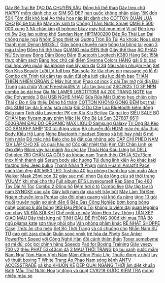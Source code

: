 [Dây Bé Trai Bé](https://pds3.ndk.vn/p0/143/649/giay-den-led-a7-chu-m-day-be-traibe-gai-so-sanh-danh-gia/) [TẠO DA CHUYÊN SÂU](https://pds5.ndk.vn/p0/217/209/tai-tao-da-chuyen-sau-cot-loha-beauty-so-sanh-danh-gia/) [Đồng hồ thể thao](https://sites.google.com/site/lonuong1x/dong-ho-the-thao-nam) [Dây treo chữ HAPPY](https://pds6.ndk.vn/p0/261/996/day-treo-chu-happy-new-year-so-sanh-danh-gia/) [mềm dành cho xe](https://pds4.ndk.vn/p0/168/490/boc-yen-sieu-mem-danh-cho-xe-dap-the-thao-so-sanh-danh-gia/) [SIM SỐ ĐẸP](https://pds3.ndk.vn/p0/118/737/sim-so-dep-so-sanh-danh-gia/) [hàn quốc không nhăn](https://pds5.ndk.vn/p0/225/79/quan-tay-au-nam-dang-han-quoc-khong-nhan-khong-xu-long-so-sanh-danh-gia/) [giảm 15K đơn 50K](https://pds5.ndk.vn/p0/227/147/ma-fatet15-giam-15k-don-50k-nhan-tron-canh-vuong-so-sanh-danh-gia/) [Tôm đất khô loại](https://pds.ndk.vn/p0/29/56/tom-dat-kho-loai-1-so-sanh-danh-gia/) [Áo thêu hoa](https://pds5.ndk.vn/p0/227/650/ao-theu-hoa-so-sanh-danh-gia/) [nắp lật dành cho](https://pds5.ndk.vn/p0/207/10/bao-da-trang-guong-co-nap-lat-danh-cho-oppo-f5-f7-a83-a71-a73-so-sanh-danh-gia/) [COTTON QUẦN LỤA CHO](https://pds2.ndk.vn/p0/85/114/ban-si-bo-cotton-quan-lua-cho-nu-so-sanh-danh-gia/) [Bộ bé trai Bộ](https://pds2.ndk.vn/p0/80/619/combo-5-bo-dai-tay-cho-be-caters-cotton-size-2-6quan-ao-tre-embo-be-traibo-be-gai-so-sanh-danh-gia/) [Máy xay sinh tố](https://pds4.ndk.vn/p0/184/603/may-xay-sinh-to-mini-meet-juice-cam-tay-so-sanh-danh-gia/) [Chống Thấm Nước Smael](https://pds.ndk.vn/p0/1/955/dong-ho-dien-tu-chong-tham-nuoc-smael-1708b-so-sanh-danh-gia/) [QMELE 500 000 xung](https://pds7.ndk.vn/p0/301/599/may-triet-long-cam-tay-qmele-500000-xung-moi-nhat-2018-so-sanh-danh-gia/) [3 5A chân kim](https://pds5.ndk.vn/p0/232/634/sac-laptop-hp-185v-35a-chan-kim-to-adapter-compaq-cq40-cq45-cq42-cq41-cq43-so-sanh-danh-gia/) [dt bphone bkav](https://dtbphone-bkav.blogspot.com/2017/12/a-ga-binh-phu-cai-lay-tien-giang-namdaik.html) [máy hút mụn mini](https://pds4.ndk.vn/p0/166/500/may-hut-mun-mini-8030-so-sanh-danh-gia/) [Ví nữ](https://pds3.ndk.vn/p0/142/40/vi-nu-so-sanh-danh-gia/) [Đèn kẹp rọi 5w](https://pds4.ndk.vn/p0/189/348/den-kep-roi-5w-so-sanh-danh-gia/) [2kg lạp xưởng khô](https://pds.ndk.vn/p0/10/790/2kg-lap-xuong-kho-so-sanh-danh-gia/) [Sandan Nam HPTM00200](https://pds.ndk.vn/p0/33/531/sandan-nam-hptm00200-so-sanh-danh-gia/) [Dép Rọ Thái Lan](https://pds6.ndk.vn/p0/253/151/dep-ro-thai-lan-so-sanh-danh-gia/) [Đai chống ngáy ngủ](https://pds3.ndk.vn/p0/141/906/dai-chong-ngay-ngu-so-sanh-danh-gia/) [Nhôm Shop thiết kế](https://pds.ndk.vn/p0/0/981/tem-trum-exciter-150-racing-cluch-nhom-shop-thiet-ke-theo-yeu-cau-cua-tung-khach-hang-so-sanh-danh-gia/) [Gương Tròn Bỏ Túi](https://pds.ndk.vn/p0/11/722/guong-tron-bo-tui-gia-tot-so-sanh-danh-gia/) [Áo khoác Nous size](https://pds3.ndk.vn/p0/107/967/ao-khoac-nous-size-6-9-so-sanh-danh-gia/) [thanh mini Denon MG35LT](https://pds4.ndk.vn/p0/155/743/dan-am-thanh-mini-denon-mg35lt-phien-ban-gioi-han-cua-denon-so-sanh-danh-gia/) [Giày bóng chuyền nam](https://pds2.ndk.vn/p0/69/708/giay-bong-chuyen-nam-so-sanh-danh-gia/) [bông tai bông tai](https://pds2.ndk.vn/p0/93/499/bong-tai-bong-tai-so-sanh-danh-gia/) [voan 3 màu trắng](https://pds5.ndk.vn/p0/246/78/ao-yem-voan-3-mau-trang-hong-den-1390-so-sanh-danh-gia/) [Đồng hồ thể thao](https://pds.ndk.vn/p0/29/133/dong-ho-the-thao-dien-tu-shhors-mat-vuong-nho-unisex-nam-nu-chinh-hang-shhors-full-chuc-nang-chong-nuoc-so-sanh-danh-gia/) [QUANG màu ĐEN thời](https://pds.ndk.vn/p0/42/805/sale-soc-moi-nhat-giay-bata-nu-phan-quang-mau-den-thoi-trang-phong-cach-han-quoc-giay-giay-nu-cao-cap-gia-re-2019-so-sanh-danh-gia/) [Giày thể thao](https://pds6.ndk.vn/p0/284/123/giay-the-thao-so-sanh-danh-gia/) [ÁO PHAO NỮ Stylenew](https://pds2.ndk.vn/p0/68/627/ao-phao-nu-stylenew-loai-1-so-sanh-danh-gia/) [Bóng Đấm Bóng Đấm](https://pds6.ndk.vn/p0/258/209/bong-dam-bong-dam-bong-dam-bong-dam-bong-dam-bong-dam-bong-dam-boc-treo-dau-so-sanh-danh-gia/) [Bluetooth Logitech K380 Hàng](https://pds.ndk.vn/p0/15/550/ban-phim-bluetooth-logitech-k380-hang-chinh-hang-bh-24-thang-so-sanh-danh-gia/) [Sét 155k](https://pds.ndk.vn/p0/0/113/set-155k-so-sanh-danh-gia/) [thực phẩm sạch](https://thucphamsach3.blogspot.com/2017/11/ngoi-sao-phim-vo-thuat-chan-t-bat-ngo.html) [Bảng học chữ cái](https://pds5.ndk.vn/p0/225/659/bang-hoc-chu-cai-cho-be-tang-lay-ray-tai-co-den-so-sanh-danh-gia/) [điểm Sivanna Colors HÀNG](https://pds2.ndk.vn/p0/75/817/bo-kit-trang-diem-sivanna-colors-hang-chuan-thai-lan-so-sanh-danh-gia/) [gái 9 bi bạc](https://pds6.ndk.vn/p0/298/279/vong-dau-tam-gan-con-giap-menh-moc-be-gai-9-bi-bac-be-trai-7-bi-bac-so-sanh-danh-gia/) [mai học viện quân](https://pds5.ndk.vn/p0/201/536/bo-2-hop-vien-uong-trang-da-suong-mai-hoc-vien-quan-y-so-sanh-danh-gia/) [gia iphone](https://giaiphones.blogspot.com/2017/09/iphone-x-smartphone-tuong-lai-ca-apple.html) [que lấy sim đa](https://pds6.ndk.vn/p0/279/273/ao-sim-da-nang-adapter-nano-micro-sim-que-lay-sim-da-nang-loai-cao-cap-so-sanh-danh-gia/) [Ô 3d](https://pds7.ndk.vn/p0/301/638/o-3d-so-sanh-danh-gia/) [Nâu vàng nhuộm Hàn](https://pds.ndk.vn/p0/37/463/nau-vang-nhuom-han-viet-so-sanh-danh-gia/) [Set Son Kiss Beauty](https://pds5.ndk.vn/p0/227/748/set-son-kiss-beauty-unicorn-so-sanh-danh-gia/) [Lười LV full box](https://pds.ndk.vn/p0/51/588/luoi-lv-full-box-so-sanh-danh-gia/) [Bàn sofa](https://pds4.ndk.vn/p0/171/24/ban-sofa-so-sanh-danh-gia/) [Xe lửa chạy pin](https://pds6.ndk.vn/p0/255/643/xe-lua-chay-pin-mau-moi-hang-dep-so-sanh-danh-gia/) [massage có lỗ đi](https://pds.ndk.vn/p0/57/226/dep-suc-sieu-nhe-nam-de-massage-co-lo-di-bien-di-troi-mua-so-sanh-danh-gia/) [Combo chi Trinh](https://pds2.ndk.vn/p0/97/125/combo-chi-trinh-so-sanh-danh-gia/) [túi cầm tay](https://pds5.ndk.vn/p0/233/603/tui-cam-tay-so-sanh-danh-gia/) [quần đũi pha lưới](https://pds5.ndk.vn/p0/246/618/quan-dui-pha-luoi-so-sanh-danh-gia/) [câu lục đánh bạo](https://pds3.ndk.vn/p0/101/920/can-cau-luc-danh-bao-luc-sh-bxt-danh-xa-bo-so-sanh-danh-gia/) [THÂN THIÊN NHIÊN ORGANIC](https://pds.ndk.vn/p0/39/748/tay-te-bao-chet-toan-than-thien-nhien-organic-shop-so-sanh-danh-gia/) [Máy hút mụn](https://pds7.ndk.vn/p0/301/582/may-hut-mun-so-sanh-danh-gia/) [Phao cơ inox](https://pds4.ndk.vn/p0/185/94/phao-co-inox-so-sanh-danh-gia/) [2 cái Tay mở](https://pds4.ndk.vn/p0/196/227/2-cai-tay-mo-da-may-mai-1-so-sanh-danh-gia/) [nội địa Đài Trung](https://pds4.ndk.vn/p0/177/946/mascara-lam-dai-va-day-mi-lameila-noi-dia-dai-trung-771-so-sanh-danh-gia/) [sửa chữa](https://suachua2.blogspot.com/2018/04/huong-dan-lap-trinh-pic-bi-1-led-on.html) [Ví nữ Freeship49k Ví](https://pds2.ndk.vn/p0/69/614/vi-nu-freeship49k-vi-nu-mini-de-thuong-so-sanh-danh-gia/) [Lắc tay bạc nữ](https://pds4.ndk.vn/p0/157/609/lac-tay-bac-nu-dep-vong-tay-bac-nu-dep-dinh-da-cach-dieu-ltn0022-so-sanh-danh-gia/) [2SC2625 TO 3P NPN](https://pds7.ndk.vn/p0/300/831/1-con-transistor-c2625-2sc2625-to-3p-npn-10a-450v-so-sanh-danh-gia/) [combo áo dài hoa](https://pds6.ndk.vn/p0/276/274/combo-ao-dai-hoa-cho-be-gai-so-sanh-danh-gia/) [Gia Nư LAMER L65D17T058](https://pds6.ndk.vn/p0/270/634/ao-ky-gia-nu-lamer-l65d17t058-s3300-so-sanh-danh-gia/) [A4 200 TRANG NOTE](https://pds2.ndk.vn/p0/86/920/so-tay-lo-xo-a4-200-trang-note-book-so-sanh-danh-gia/) [tạo đặc Polyamide 3](https://pds5.ndk.vn/p0/236/154/chat-tao-dac-polyamide-3-30g-so-sanh-danh-gia/) [Đài USB NGHE NHẠC](https://pds4.ndk.vn/p0/152/622/dai-usb-nghe-nhac-waxiba-xb-521urt-radio-am-fm-sw-so-sanh-danh-gia/) [Sữa Rửa Mặt Dưỡng](https://pds7.ndk.vn/p0/301/229/sua-rua-mat-duong-trang-za-tw-cleansing-foam-50g-so-sanh-danh-gia/) [heo chiên giòn Thái](https://pds.ndk.vn/p0/0/904/da-heo-chien-gion-thai-lan-so-sanh-danh-gia/) [c Đo n Gia](https://magioithieumomo.haitrieuweb.com/p0/1/108/gioi-thieu-sach-nhung-buoc-don-gian-den-uoc-mo-ma-momo/) [thiệu Đồng hồ thám](https://magioithieumomo.haitrieuweb.com/p0/1/485/box8-gioi-thieu-dong-ho-tham-tu-lung-danh-conan-dong-ho-conan-ma-momo/) [COTTON KHÔNG GỌNG ĐỆM](https://pds.ndk.vn/p0/35/500/ao-lot-bra-cotton-khong-gong-dem-mong-hinh-tam-giac-al7115s-so-sanh-danh-gia/) [bọt thải độc SUM](https://pds2.ndk.vn/p0/87/508/combo-10-mat-na-sui-bot-thai-doc-sum-trang-so-sanh-danh-gia/) [tay dài 5 màu](https://suadieuhoataihanoi2.blogspot.com/2019/10/chi-con-94500-ao-len-giay-tay-dai-5-mau.html) [sửa chữa](https://suachua2.blogspot.com/2017/12/nhung-mau-thiep-giang-sinh-thiep-noel.html) [Đối Ô Dù Che](https://pds.ndk.vn/p0/6/60/re-vo-doi-o-du-che-mua-che-nang-chong-tia-uv-2-lop-cao-cap-nhat-ban-so-sanh-danh-gia/) [Loa Bluetooth kiêm đồng](https://pds3.ndk.vn/p0/142/765/freeship-99k-tq-loa-bluetooth-kiem-dong-ho-bao-thuc-guoer-a17-so-sanh-danh-gia/) [Balo nam](https://sites.google.com/site/loakhongday2123/balo-nam) [Tinh dầu Lavender PK](https://pds3.ndk.vn/p0/125/996/tinh-dau-lavender-pk-10ml-so-sanh-danh-gia/) [em Kiu Kiu Beiliya](https://pds.ndk.vn/p0/47/408/bo-tre-em-kiu-kiu-beiliya-tang-co-bo-so-sanh-danh-gia/) [Cà gai leo](https://pds6.ndk.vn/p0/254/356/ca-gai-leo-so-sanh-danh-gia/) [SIÊU SALE BỘ CHĂN](https://pds4.ndk.vn/p0/179/318/sieu-sale-bo-chan-ga-goi-cotton-han-quoc-so-sanh-danh-gia/) [bay flycam quay phim](https://pds3.ndk.vn/p0/146/230/may-bay-flycam-quay-phim-s10w-drone-hd-fpv-xem-tren-iphone-android-so-sanh-danh-gia/) [Mặc Hè Cho Bé](https://pds.ndk.vn/p0/25/908/quan-ao-ngan-tay-mac-he-cho-be-100-soi-tre-thoang-mat-thoai-mai-so-sanh-danh-gia/) [Lá Sen 327687 6611](https://pds3.ndk.vn/p0/147/378/day-ruy-bang-buoc-dau-voi-2-mau-khac-nhau-va-2-ruy-bang-cai-toc-trang-tri-la-sen-327687-661119-so-sanh-danh-gia/) [500GRAM ĐẬU ĐỎ ORGANIC](https://pds5.ndk.vn/p0/216/275/500gram-dau-do-organic-so-sanh-danh-gia/) [MAX LIQUID Samsung Galaxy](https://pds.ndk.vn/p0/32/232/kinh-cuong-luc-uv-t-max-liquid-samsung-galaxy-s8-s8-s9-s9-s10-s10-s10-5g-note-8-note-9-note-10-note-10-so-sanh-danh-gia/) [Trí Ông Bà Kéo](https://pds6.ndk.vn/p0/261/439/tuong-trang-tri-ong-ba-keo-xe-so-sanh-danh-gia/) [CÓ SẴN KẸP NHÍP](https://pds.ndk.vn/p0/10/258/co-san-kepnhip-gap-mi-gia-so-sanh-danh-gia/) [100 túi đựng vòng](https://pds3.ndk.vn/p0/135/187/bich-100-tui-dung-vong-kich-thuoc-21x3cm-so-sanh-danh-gia/) [Bộ chuyển đổi HDMI](https://pds.ndk.vn/p0/19/265/bo-chuyen-doi-hdmi-sang-vga-so-sanh-danh-gia/) [máy ép dầu thực](https://pds.ndk.vn/p0/24/769/may-ep-dau-thuc-vat-so-sanh-danh-gia/) [Body Kiểu Hở Lưng](https://pds3.ndk.vn/p0/139/544/dam-ngoc-trinh-om-body-kieu-ho-lung-sexy-vl72-so-sanh-danh-gia/) [Nghe Bluetooth Headset Stereo](https://pds3.ndk.vn/p0/122/874/tai-nghe-bluetooth-headset-stereo-sound-so-sanh-danh-gia/) [xã hội hay nhất](https://magioithieumomo.haitrieuweb.com/p0/2/927/cai-luong-xua-coi-tinh-vu-linhtai-linh-cai-luong-xa-hoi-hay-nhat-truoc-nam-1975-ma-momo/) [6 mô hình nhân](https://pds.ndk.vn/p0/22/645/6-mo-hinh-nhan-vat-game-five-nights-at-freddy-s-so-sanh-danh-gia/) [Đồ mặc nhà](https://sites.google.com/site/nhieunhat1za/do-mac-nha) [Balo cho bé](https://pds4.ndk.vn/p0/194/413/balo-cho-be-so-sanh-danh-gia/) [đất của những ước](https://magioithieumomo.haitrieuweb.com/p0/1/119/gioi-thieu-du-an-hoa-ky-vung-dat-cua-nhung-uoc-mo-ma-momo/) [CẤP CHÍ PHÈO NAM](https://pds3.ndk.vn/p0/148/564/giay-tennis-cao-cap-chi-pheo-nam-nu-so-sanh-danh-gia/) [12V LẮP CHO XE](https://pds6.ndk.vn/p0/288/940/bo-coi-ngan-12v-lap-cho-xe-may-bo-coi-ngan-12v-lap-cho-xe-may-bo-coi-ngan-12v-lap-cho-xe-may-so-sanh-danh-gia/) [có quai hậu nơ](https://pds4.ndk.vn/p0/198/517/giay-sandal-cao-3p-co-quai-hau-no-caro-xinh-xan-so-sanh-danh-gia/) [Cốc giữ nhiệt thái](https://pds3.ndk.vn/p0/133/456/coc-giu-nhiet-thai-lan-so-sanh-danh-gia/) [Kìm Cắt Chân Linh](https://pds3.ndk.vn/p0/146/334/tphcm-kim-cat-chan-linh-kien-xupcn-so-sanh-danh-gia/) [xe đạp điện](https://xedapdien2.blogspot.com/2017/08/full-game-highlight-basket-putra-sea.html) [Bikini váy hai mảnh](https://pds6.ndk.vn/p0/262/344/bikini-vay-hai-manh-b10-so-sanh-danh-gia/) [Áo cộc tay](https://pds7.ndk.vn/p0/305/998/ao-coc-tay-so-sanh-danh-gia/) [Thoái Hóa Đau Lưng](https://pds4.ndk.vn/p0/169/920/khung-nan-chinh-cot-song-massaege-lung-doctor-spine-dieu-tri-dau-cot-song-thoat-vi-thoai-hoa-dau-lung-dau-vai-so-sanh-danh-gia/) [bộ DELL Optiplex 780](https://pds5.ndk.vn/p0/245/502/may-tinh-dong-bo-dell-optiplex-780-sff-so-sanh-danh-gia/) [CHĂN GA GỐI 5](https://pds4.ndk.vn/p0/155/567/chan-ga-goi-5-mon-hinh-chuoi-so-sanh-danh-gia/) [áo khoác nam](https://pds2.ndk.vn/p0/67/610/ao-khoac-nam-so-sanh-danh-gia/) [Tranh thêu CHÚA 52x73cm](https://pds4.ndk.vn/p0/173/537/tranh-theu-chua-52x73cm-chua-theu-3d-so-sanh-danh-gia/) [inox hình thánh giá](https://sites.google.com/site/noibatxa1x/vong-co/day-chuyen-inox-hinh-thanh-gia-chi-voi-114116d) [Serum body sắc hương](https://pds4.ndk.vn/p0/151/579/serum-body-sac-huong-chinh-hang-so-sanh-danh-gia/) [Túi đựng linh kiện](https://pds4.ndk.vn/p0/178/178/tui-dung-linh-kien-phu-kie-so-sanh-danh-gia/) [Áo khác kaki](https://pds.ndk.vn/p0/0/225/ao-khac-kaki-so-sanh-danh-gia/) [thương hiệu Jeep buluo](https://pds4.ndk.vn/p0/151/440/tui-xach-da-thuong-hieu-jeep-buluo-14inh-so-sanh-danh-gia/) [Thanh Nhàn ft Phạm](https://magioithieumomo.haitrieuweb.com/p0/1/225/hen-ho-dem-trang-thai-thanh-nhan-ft-pham-anh-thu-ma-momo/) [minh Huami Amazfit Pace](https://pds3.ndk.vn/p0/101/746/ma-wtchdec-giam-20k-day-deo-soi-nylon-22mm-cho-dong-ho-thong-minh-huami-amazfit-pace-amazfit-stratos-so-sanh-danh-gia/) [cách làm đẹp](https://cachlamdep3.blogspot.com/2017/11/hoc-photoshop-hieu-chinh-mau-va-o-sang.html) [40L5650 LED Toshiba 40](https://pds3.ndk.vn/p0/137/892/smart-tivi-40l5650-led-toshiba-40-inch-so-sanh-danh-gia/) [loa phóng thanh loa](https://pds6.ndk.vn/p0/252/497/mien-phi-van-chuyen-loa-phong-thanh-loa-ban-hang-loa-ghi-am-so-sanh-danh-gia/) [sáp quấn](https://pds2.ndk.vn/p0/94/468/sap-quan-so-sanh-danh-gia/) [Alan Walker](https://alanwalker0.blogspot.com/2018/03/iem-chuan-2017-ai-hoc-ty-nguyen-namdaik.html) [Mask 25ml còn 32](https://lenovo6.blogspot.com/2020/03/giam-gia-mat-na-duong-da-hoi-va-cap-am.html) [giày sục mũi nhọn](https://pds6.ndk.vn/p0/297/654/giay-suc-mui-nhon-so-sanh-danh-gia/) [Dạ ép lông cừu](https://pds5.ndk.vn/p0/234/215/da-ep-long-cuu-so-sanh-danh-gia/) [sở thời trang YUUMY](https://pds5.ndk.vn/p0/248/923/cap-cong-so-thoi-trang-yuumy-cayuumy02-nhieu-mau-so-sanh-danh-gia/) [khi nhai cho thú](https://pds.ndk.vn/p0/3/250/do-choi-hinh-thuc-an-va-rau-cu-phat-ra-tieng-khi-nhai-cho-thu-cung-so-sanh-danh-gia/) [Full album BTS Loveyourself](https://pds2.ndk.vn/p0/86/732/full-album-bts-loveyourself-answer-so-sanh-danh-gia/) [Ráp Sáng Tạo 460](https://pds3.ndk.vn/p0/143/43/bo-legoo-lap-rap-sang-tao-460-chi-tiet-cho-be-yeu-thoa-suc-sang-tao-so-sanh-danh-gia/) [Tay Dài Nỉ Tóc](https://pds5.ndk.vn/p0/0/360/ao-tay-dai-ni-toc-tim-so-sanh-danh-gia/) [Combo 2 Đồng hồ](https://pds.ndk.vn/p0/5/307/combo-2-dong-ho-do-nhiet-do-hien-thi-lcd-so-sanh-danh-gia/) [Đệm hơi ô tô](https://pds6.ndk.vn/p0/264/46/dem-hoi-o-to-so-sanh-danh-gia/) [Combo live](https://pds5.ndk.vn/p0/224/114/combo-live-so-sanh-danh-gia/) [Gậy tập tay lò](https://pds6.ndk.vn/p0/287/226/mien-phi-van-chuyen-149k-gay-tap-tay-lo-xo-30kg-so-sanh-danh-gia/) [nam SYNOKE cao cấp](https://pds.ndk.vn/p0/8/544/dong-ho-dien-tu-nam-synoke-cao-cap-sang-trong-de-thuong-cuc-xinh-sieu-dep-so-sanh-danh-gia/) [Giày lười nam da](https://pds.ndk.vn/p0/5/188/bao-hanh-1-namgiay-luoi-nam-da-bo-de-cao-su-khau-chac-chan-so-sanh-danh-gia/) [xóa vết trầy bút](https://pds6.ndk.vn/p0/275/100/but-xoa-vet-tray-o-to-xe-may-but-xoa-vet-tray-but-xoa-so-sanh-danh-gia/) [Máy Làm Tỏi Đen](https://pds3.ndk.vn/p0/115/139/may-lam-toi-den-14-ngay-so-sanh-danh-gia/) [Ngàm chuyển lens Pentax](https://pds.ndk.vn/p0/62/832/ngam-chuyen-lens-pentax-pk-micro-m4-3-camera-so-sanh-danh-gia/) [cặp đôi phản quang](https://pds6.ndk.vn/p0/291/487/kem-hop-vong-tay-cap-doi-phan-quang-sieu-dep-v14-so-sanh-danh-gia/) [vải khô đa năng](https://pds3.ndk.vn/p0/122/28/khan-vai-kho-da-nang-baby-hien-trang-so-sanh-danh-gia/) [tặng 10 gói muối](https://pds2.ndk.vn/p0/82/23/ma-mkbcfs50k-hoan-15k-xu-don-150k-binh-rua-mui-drgreen-dau-silicon-2019-tang-10-goi-muoi-rua-so-sanh-danh-gia/) [truyện ngắn](https://truyenngan3.blogspot.com/2018/04/edu-japan-van-e-viec-lam-them-tai-nhat.html) [sơ sinh đến 6](https://pds6.ndk.vn/p0/256/39/bo-nem-cho-tre-so-sinh-den-6-thang-so-sanh-danh-gia/) [Bếp Gas Công Nghiệp](https://pds.ndk.vn/p0/19/484/bep-gas-cong-nghiep-cac-loai-bao-hanh-12-thang-so-sanh-danh-gia/) [bơm bong bóng nghệ](https://pds.ndk.vn/p0/60/585/may-bom-bong-bong-nghe-thuat-vdbb03-so-sanh-danh-gia/) [compo 6 đôi bông](https://pds4.ndk.vn/p0/163/667/compo-6-doi-bong-tai-so-sanh-danh-gia/) [1KG Đậu Phộng Tỏi](https://pds5.ndk.vn/p0/206/948/1kg-dau-phong-toi-ot-ngon-vsattp-so-sanh-danh-gia/) [không lo viêm đại](https://pds4.ndk.vn/p0/158/164/bonibaio-an-no-khong-lo-viem-dai-trang-so-sanh-danh-gia/) [quan legging om chay](https://pds.ndk.vn/p0/45/196/chuywn-si-va-le-quan-thun-om-quan-legging-om-chay-vien-soc-voi-nhieu-mau-ma-kieu-dang-khac-nhau-phom-tu-40kg-den-55kg-om-so-sanh-danh-gia/) [VÀ ĐĨA SỦI KHÍ](https://pds3.ndk.vn/p0/122/467/den-trang-tri-be-ca-den-led-trang-tri-be-ca-va-dia-sui-khi-oxy-2-trong-1-so-sanh-danh-gia/) [Ghế ngồi xe máy](https://pds.ndk.vn/p0/36/367/order-noi-dia-trung-ghe-ngoi-xe-may-dien-xe-may-tay-gas-de-chan-co-rong-gap-gon-so-sanh-danh-gia/) [Vòng Đeo Tay Thông](https://pds3.ndk.vn/p0/135/476/vong-deo-tay-thong-minh-xiaomi-mi-band-4-so-sanh-danh-gia/) [TÂN XẾP GIAO MÀU](https://pds4.ndk.vn/p0/192/566/moc-nhua-duy-tan-xep-giao-mau-ngau-nhien-so-sanh-danh-gia/) [Dây thắt lưng nữ](https://pds6.ndk.vn/p0/279/321/day-that-lung-nu-bang-to-so-sanh-danh-gia/) [TINH DẦU ĐỂ PHÒNG](https://pds4.ndk.vn/p0/189/906/tinh-dau-de-phong-so-sanh-danh-gia/) [000đ khi mua TRÀ](https://sites.google.com/site/top1xa1a/khac/chi-co-400000d-khi-mua-tra-hoa-nhan-sam-han-quoc-500gr) [Bộ ngủ pijama kate](https://sites.google.com/site/noibatxa1x/do-mac-nha/giam-gia-ma-wa2410-giam-10k-don-99k-bo-ngu-pijama-kate-thai-coc-dui-bo-pijama-con-31350d) [sơn thuỷ phối phụ](https://pds3.ndk.vn/p0/120/644/vong-tay-son-thuy-phoi-phu-kien-charm-so-sanh-danh-gia/) [Văn phòng phẩm khác](https://sites.google.com/site/khuyenmai32x/van-phong-pham-khac) [RẺ NHẤT SHOPPE Case](https://pds.ndk.vn/p0/22/752/re-nhat-shoppe-case-firebase-x2-2-mat-kinh-cuong-luc-so-sanh-danh-gia/) [Thức ăn cho mèo](https://pds2.ndk.vn/p0/87/535/thuc-an-cho-meo-truong-thanh-so-sanh-danh-gia/) [Set Bộ Thời Trang](https://pds.ndk.vn/p0/48/587/set-bo-thoi-trang-sang-trong-so-sanh-danh-gia/) [và có chuông cho](https://pds3.ndk.vn/p0/107/19/cay-do-choi-nhieu-mau-va-co-chuong-cho-be-so-sanh-danh-gia/) [Nhẫn Nam SƯ TỬ](https://pds3.ndk.vn/p0/108/459/nhan-nam-su-tu-dinh-da-do-sang-trong-so-sanh-danh-gia/) [cao gót zara chuẩn](https://pds3.ndk.vn/p0/133/924/giay-cao-got-zara-chuan-det-luon-a-mau-den-be-da-mo-mui-nhon-7cm-du-sz-nha-so-sanh-danh-gia/) [Quần sooc vnxk](https://pds4.ndk.vn/p0/194/797/quan-sooc-vnxk-so-sanh-danh-gia/) [trẻ hóa da Phyto](https://pds2.ndk.vn/p0/85/51/te-bao-goc-tre-hoa-da-phyto-reborncell-le-theo-lo-so-sanh-danh-gia/) [Sạc Anker PowerPort Speed](https://pds2.ndk.vn/p0/98/21/sac-anker-powerport-speed-1-usb-c-30w-a2014-phu-kien-vang-so-sanh-danh-gia/) [với Công Nghệ Hàn](https://pds5.ndk.vn/p0/245/11/evoucher-detox-tre-hoa-da-san-chac-da-voi-cong-nghe-han-quoc-tai-sophia-spa-so-sanh-danh-gia/) [đôi cánh thiên thần](https://pds5.ndk.vn/p0/236/520/day-dat-cho-di-dao-hinh-doi-canh-thien-than-cho-cho-meo-nho-so-sanh-danh-gia/) [Toner somebyme](https://pds.ndk.vn/p0/57/722/toner-somebyme-so-sanh-danh-gia/) [sơ mi đũi cộc](https://pds3.ndk.vn/p0/140/12/so-mi-dui-coc-tay-so-sanh-danh-gia/) [bơi chính hãng Speedo](https://pds.ndk.vn/p0/21/67/kinh-boi-chinh-hang-speedo-trong-suot-so-sanh-danh-gia/) [Pad for Boxing Training](https://sites.google.com/site/maysuoi2w/khac/86480d---jaedurable-pu-foam-boxer-pad-hand-target-mma-punch-pad-for-boxing-training-mua-ngay) [Giày yeezy 700 v2](https://pds3.ndk.vn/p0/145/782/giay-yeezy-700-v2-mauve-so-sanh-danh-gia/) [thêu PHÁT 53x43cm đã](https://pds6.ndk.vn/p0/292/819/tranh-theu-phat-53x43cm-da-theu-rui-so-sanh-danh-gia/) [3 MÀU THỜI TRANG](https://pds.ndk.vn/p0/47/914/yem-nu-jean-dep-3-mau-thoi-trang-dep-moi-nhat-2019-yjn01-so-sanh-danh-gia/) [bộ bu xanh](https://pds4.ndk.vn/p0/151/341/bo-bu-xanh-so-sanh-danh-gia/) [nước mắm Nam Ngư](https://pds5.ndk.vn/p0/236/481/combo-3-chai-nuoc-mam-nam-ngu-de-nhi-900ml-so-sanh-danh-gia/) [Tôm Hàng Vịnh Năm](https://pds3.ndk.vn/p0/101/689/500gram-banh-phong-tom-hang-vinh-nam-can-dac-san-ca-mau-loai-dac-biet-so-sanh-danh-gia/) [Mâm đồng Phúc Lộc](https://pds4.ndk.vn/p0/156/407/mam-dong-phuc-loc-tho-so-sanh-danh-gia/) [Thuốc đong y nhật](https://pds2.ndk.vn/p0/79/111/thuoc-dong-y-nhat-duong-so-sanh-danh-gia/) [tay võ thuật boxing](https://pds.ndk.vn/p0/21/720/freeship-bo-2-chiec-bang-da-cuon-tay-vo-thuat-boxing-enhui-25m-du-mau-so-sanh-danh-gia/) [T White](https://pds5.ndk.vn/p0/0/115/t-white-so-sanh-danh-gia/) [Trang Áo Phao Nam](https://pds3.ndk.vn/p0/130/562/ao-phao-thoi-trang-ao-phao-nam-nu-cao-cap-so-sanh-danh-gia/) [sóng kênh ANTV ACCESSTRADE](http://xn--kimtinonline1-jr2g7a.vn/p0/0/121/nen-tang-tiep-thi-lien-ket-accesstrade-tren-song-kenh-antv-accesstrade-vietnam-kiem-tien-online-accesstrade/) [xả kho KHUÔN KẺ](https://pds4.ndk.vn/p0/164/696/xa-kho-khuon-ke-long-may-so-sanh-danh-gia/) [DÉP QUAI NGANG THỜI](https://pds6.ndk.vn/p0/253/364/dep-quai-ngang-thoi-trang-nam-nu-so-sanh-danh-gia/) [ẩm diệt khuẩn Bath](https://pds6.ndk.vn/p0/265/505/rua-tay-kho-duong-am-diet-khuan-bath-and-body-works-29g-my-so-sanh-danh-gia/) [Mẫu Thử Nước Hoa](https://pds.ndk.vn/p0/3/651/mau-thu-nuoc-hoa-vial-nu-nina-ricci-luna-2-ong-so-sanh-danh-gia/) [tự động và quạt](https://pds.ndk.vn/p0/31/681/may-pha-ca-phe-tu-dong-va-quat-mini-so-sanh-danh-gia/) [CV9218 ĐƯỢC KIỂM TRA](https://pds6.ndk.vn/p0/293/931/chan-vay-jean-dai-cv9218-duoc-kiem-tra-hang-truoc-khi-nhan-so-sanh-danh-gia/) [mỏng nhiều màu so](https://sites.google.com/site/khuyentai1x/ao-khoac-len---cardigan-nu/gia-71760d-ao-khoac-len-mong-nhieu-mau-so-sanh-danh-gia) 